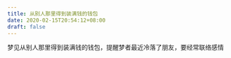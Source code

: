 ```yaml
---
title: 从别人那里得到装满钱的钱包
date: 2020-02-15T20:54:12+08:00
draft: false
---
```


梦见从别人那里得到装满钱的钱包，提醒梦者最近冷落了朋友，要经常联络感情